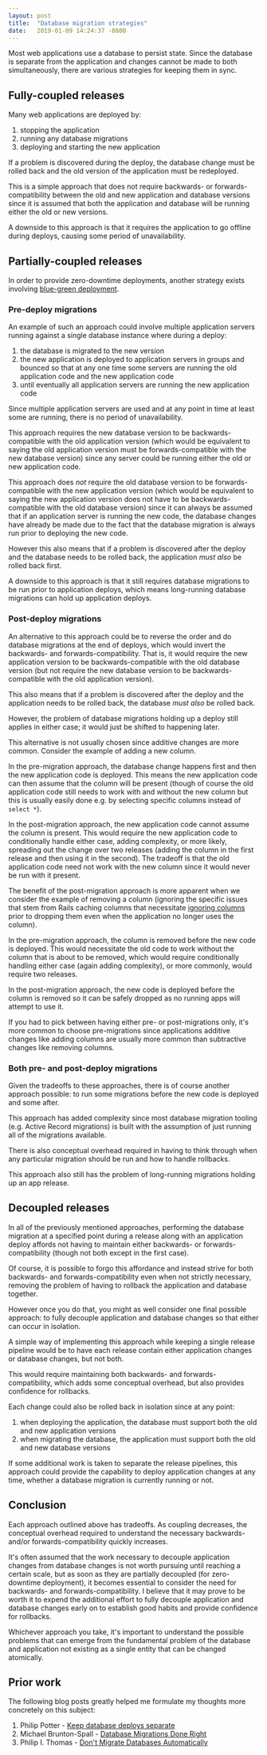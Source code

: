 ```yaml
---
layout: post
title:  "Database migration strategies"
date:   2019-01-09 14:24:37 -0800
---
```

Most web applications use a database to persist state.
Since the database is separate from the application and changes cannot be made to both simultaneously, there are various strategies for keeping them in sync.

## Fully-coupled releases

Many web applications are deployed by:

1. stopping the application
2. running any database migrations
3. deploying and starting the new application

If a problem is discovered during the deploy, the database change must be rolled back and the old version of the application must be redeployed.

This is a simple approach that does not require backwards- or forwards-compatibility between the old and new application and database versions since it is assumed that both the application and database will be running either the old or new versions.

A downside to this approach is that it requires the application to go offline during deploys, causing some period of unavailability.

## Partially-coupled releases

In order to provide zero-downtime deployments, another strategy exists involving [blue-green deployment](https://martinfowler.com/bliki/BlueGreenDeployment.html).

### Pre-deploy migrations

An example of such an approach could involve multiple application servers running against a single database instance where during a deploy:

1. the database is migrated to the new version
2. the new application is deployed to application servers in groups and bounced so that at any one time some servers are running the old application code and the new application code
3. until eventually all application servers are running the new application code

Since multiple application servers are used and at any point in time at least some are running, there is no period of unavailability.

This approach requires the new database version to be backwards-compatible with the old application version (which would be equivalent to saying the old application version must be forwards-compatible with the new database version) since any server could be running either the old or new application code.

This approach does *not* require the old database version to be forwards-compatible with the new application version (which would be equivalent to saying the new application version does not have to be backwards-compatible with the old database version) since it can always be assumed that if an application server is running the new code, the database changes have already be made due to the fact that the database migration is always run prior to deploying the new code.

However this also means that if a problem is discovered after the deploy and the database needs to be rolled back, the application *must also* be rolled back first.

A downside to this approach is that it still requires database migrations to be run prior to application deploys, which means long-running database migrations can hold up application deploys.

### Post-deploy migrations

An alternative to this approach could be to reverse the order and do database migrations at the end of deploys, which would invert the backwards- and forwards-compatibility.
That is, it would require the new application version to be backwards-compatible with the old database version (but not require the new database version to be backwards-compatible with the old application version).

This also means that if a problem is discovered after the deploy and the application needs to be rolled back, the database *must also* be rolled back.

However, the problem of database migrations holding up a deploy still applies in either case; it would just be shifted to happening later.

This alternative is not usually chosen since additive changes are more common.
Consider the example of adding a new column.

In the pre-migration approach, the database change happens first and then the new application code is deployed.
This means the new application code can then assume that the column will be present (though of course the old application code still needs to work with and without the new column but this is usually easily done e.g. by selecting specific columns instead of `select *`).

In the post-migration approach, the new application code cannot assume the column is present.
This would require the new application code to conditionally handle either case, adding complexity, or more likely, spreading out the change over two releases (adding the column in the first release and then using it in the second).
The tradeoff is that the old application code need not work with the new column since it would never be run with it present.

The benefit of the post-migration approach is more apparent when we consider the example of removing a column (ignoring the specific issues that stem from Rails caching columns that necessitate [ignoring columns](https://github.com/rails/rails/pull/21720) prior to dropping them even when the application no longer uses the column).

In the pre-migration approach, the column is removed before the new code is deployed.
This would necessitate the old code to work without the column that is about to be removed, which would require conditionally handling either case (again adding complexity), or more commonly, would require two releases.

In the post-migration approach, the new code is deployed before the column is removed so it can be safely dropped as no running apps will attempt to use it.

If you had to pick between having either pre- or post-migrations only, it's more common to choose pre-migrations since applications additive changes like adding columns are usually more common than subtractive changes like removing columns.

### Both pre- and post-deploy migrations

Given the tradeoffs to these approaches, there is of course another approach possible: to run some migrations before the new code is deployed and some after.

This approach has added complexity since most database migration tooling (e.g. Active Record migrations) is built with the assumption of just running all of the migrations available.

There is also conceptual overhead required in having to think through when any particular migration should be run and how to handle rollbacks.

This approach also still has the problem of long-running migrations holding up an app release.

## Decoupled releases

In all of the previously mentioned approaches, performing the database migration at a specified point during a release along with an application deploy affords not having to maintain either backwards- or forwards-compatibility (though not both except in the first case).

Of course, it is possible to forgo this affordance and instead strive for both backwards- and forwards-compatibility even when not strictly necessary, removing the problem of having to rollback the application and database together.

However once you do that, you might as well consider one final possible approach: to fully decouple application and database changes so that either can occur in isolation.

A simple way of implementing this approach while keeping a single release pipeline would be to have each release contain either application changes or database changes, but not both.

This would require maintaining both backwards- and forwards-compatibility, which adds some conceptual overhead, but also provides confidence for rollbacks.

Each change could also be rolled back in isolation since at any point:
1. when deploying the application, the database must support both the old and new application versions
2. when migrating the database, the application must support both the old and new database versions

If some additional work is taken to separate the release pipelines, this approach could provide the capability to deploy application changes at any time, whether a database migration is currently running or not.

## Conclusion

Each approach outlined above has tradeoffs. As coupling decreases, the conceptual overhead required to understand the necessary backwards- and/or forwards-compatibility quickly increases.

It's often assumed that the work necessary to decouple application changes from database changes is not worth pursuing until reaching a certain scale, but as soon as they are partially decoupled (for zero-downtime deployment), it becomes essential to consider the need for backwards- and forwards-compatibility. I believe that it may prove to be worth it to expend the additional effort to fully decouple application and database changes early on to establish good habits and provide confidence for rollbacks.

Whichever approach you take, it's important to understand the possible problems that can emerge from the fundamental problem of the database and application not existing as a single entity that can be changed atomically.

## Prior work

The following blog posts greatly helped me formulate my thoughts more concretely on this subject:

1. Philip Potter - [Keep database deploys separate](http://www.philandstuff.com/2018/04/04/keep-database-deploys-separate.html)
2. Michael Brunton-Spall - [Database Migrations Done Right](http://www.brunton-spall.co.uk/post/2014/05/06/database-migrations-done-right/)
3. Philip I. Thomas - [Don't Migrate Databases Automatically](https://blog.staffjoy.com/dont-migrate-databases-automatically-5039ab061365)
